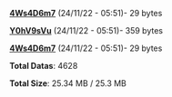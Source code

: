 [**4Ws4D6m7**](/data/4Ws4D6m7.txt) (24/11/22 - 05:51)- 29 bytes

[**Y0hV9sVu**](/data/Y0hV9sVu.txt) (24/11/22 - 05:51)- 359 bytes

[**4Ws4D6m7**](/data/4Ws4D6m7.txt) (24/11/22 - 05:51)- 29 bytes

**Total Datas**: 4628

**Total Size**: 25.34 MB / 25.3 MB